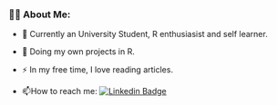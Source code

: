 ### :technologist: About Me:
- :telescope: Currently an University Student, R enthusiasist and self learner.

- :seedling: Doing my own projects in R.

- :zap: In my free time, I love reading articles.

- :mailbox:How to reach me: [![Linkedin Badge](https://img.shields.io/badge/-Linkedin-blue?style=flat&logo=Linkedin&logoColor=white)](https://www.linkedin.com/in/roshan-rai-935301217/)
